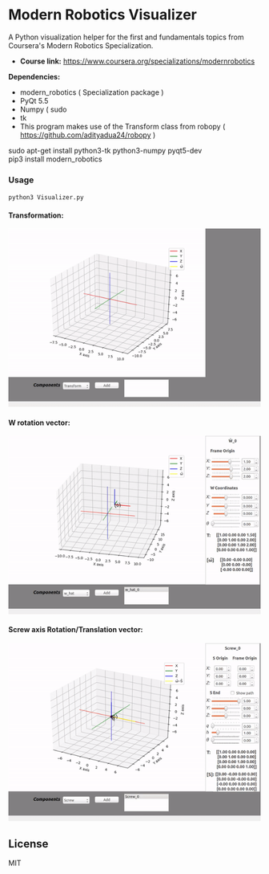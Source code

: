 # Modern Robotics Visualizer
A Python visualization helper for the first and fundamentals topics from Coursera's Modern Robotics Specialization.

- **Course link:** https://www.coursera.org/specializations/modernrobotics


**Dependencies:**
- modern_robotics ( Specialization package )
- PyQt 5.5
- Numpy ( sudo
- tk
- This program makes use of the Transform class from robopy ( https://github.com/adityadua24/robopy )

sudo apt-get install python3-tk python3-numpy pyqt5-dev  
pip3 install modern_robotics

### Usage
    python3 Visualizer.py

<h4>Transformation:</h4>  
<p align="center">
    <img src="./docs/images/mr_transform.gif" width="600" alt="Transformation example">
</p>  
<h4>W rotation vector:</h4>
<p align="center">
    <img src="./docs/images/mr_w.gif" width="600" alt="Transformation example">
</p>
<h4>Screw axis Rotation/Translation vector:</h4>
<p align="center">
    <img src="./docs/images/mr_screw.gif" width="600" alt="Transformation example"></br>
</p>

License
----

MIT
